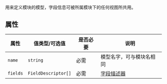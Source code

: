 用来定义模块的模型，字段信息可被所属模块下的任何视图所共用。

## 属性

| 属性 | 值类型/可选值 | 是否必要 | 说明 |
| --- | --- | --- | --- |
| `name` | `string` | 必需 | 模型名字，可与模块名相同 |
| `fields` | `FieldDescriptor[]` | 必需 | [字段描述器](/descriptors/field-descriptor) |
